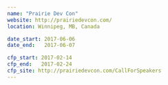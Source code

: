 ```yaml
---
name: "Prairie Dev Con"
website: http://prairiedevcon.com/
location: Winnipeg, MB, Canada

date_start: 2017-06-06
date_end:   2017-06-07

cfp_start: 2017-02-14
cfp_end:   2017-02-24
cfp_site: http://prairiedevcon.com/CallForSpeakers
---
```

